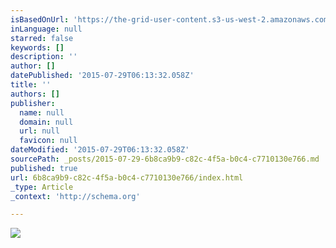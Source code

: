 ```yaml
---
isBasedOnUrl: 'https://the-grid-user-content.s3-us-west-2.amazonaws.com/85981308-cdd6-4b32-b526-22954e6da4ee.png'
inLanguage: null
starred: false
keywords: []
description: ''
author: []
datePublished: '2015-07-29T06:13:32.058Z'
title: ''
authors: []
publisher:
  name: null
  domain: null
  url: null
  favicon: null
dateModified: '2015-07-29T06:13:32.058Z'
sourcePath: _posts/2015-07-29-6b8ca9b9-c82c-4f5a-b0c4-c7710130e766.md
published: true
url: 6b8ca9b9-c82c-4f5a-b0c4-c7710130e766/index.html
_type: Article
_context: 'http://schema.org'

---
```

![](https://the-grid-user-content.s3-us-west-2.amazonaws.com/85981308-cdd6-4b32-b526-22954e6da4ee.png)